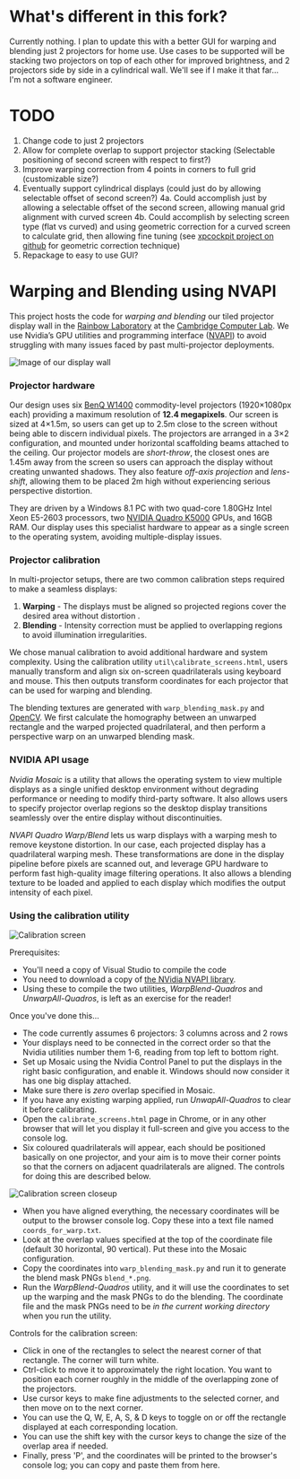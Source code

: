 # What's different in this fork?
Currently nothing. I plan to update this with a better GUI for warping and blending just 2 projectors for home use. Use cases to be supported will be stacking two projectors on top of each other for improved brightness, and 2 projectors side by side in a cylindrical wall. We'll see if I make it that far... I'm not a software engineer.

# TODO
1. Change code to just 2 projectors
2. Allow for complete overlap to support projector stacking (Selectable positioning of second screen with respect to first?)
3. Improve warping correction from 4 points in corners to full grid (customizable size?)
4. Eventually support cylindrical displays (could just do by allowing selectable offset of second screen?)
4a. Could accomplish just by allowing a selectable offset of the second screen, allowing manual grid alignment with curved screen
4b. Could accomplish by selecting screen type (flat vs curved) and using geometric correction for a curved screen to calculate grid, then allowing fine tuning (see [xpcockpit project on github](https://github.com/retostockli/xpcockpit/tree/master/warpblend) for geometric correction technique)
5. Repackage to easy to use GUI?

# Warping and Blending using NVAPI

This project hosts the code for *warping and blending* our tiled projector display wall in the [Rainbow Laboratory](http://www.cl.cam.ac.uk/research/rainbow/) at the [Cambridge Computer Lab](http://www.cl.cam.ac.uk/). We use Nvidia’s GPU utilities and programming interface ([NVAPI](https://developer.nvidia.com/nvapi)) to avoid struggling with many issues faced by past multi-projector deployments.

![Image of our display wall](http://i.imgur.com/5S2TnZ3l.jpg)

### Projector hardware

Our design uses six [BenQ W1400](http://benq.co.uk/product/projector/w1400) commodity-level projectors (1920×1080px each) providing a maximum resolution of **12.4 megapixels**. Our screen is sized at 4×1.5m, so users can get up to 2.5m close to the screen without being able to discern individual pixels. The projectors are arranged in a 3×2 configuration, and mounted under horizontal scaffolding beams attached to the ceiling. Our projector models are *short-throw*, the closest ones are 1.45m away from the screen so users can approach the display without creating unwanted shadows. They also feature *off-axis projection* and *lens-shift*, allowing them to be placed 2m high without experiencing serious perspective distortion.

They are driven by a Windows 8.1 PC with two quad-core 1.80GHz Intel
Xeon E5-2603 processors, two [NVIDIA Quadro K5000](http://www.nvidia.co.uk/object/quadro-k5000-uk.html) GPUs, and 16GB RAM. Our display uses this specialist hardware to appear as a single screen to the operating system, avoiding multiple-display issues.

### Projector calibration

In multi-projector setups, there are two common calibration steps required to make a seamless displays:

1. **Warping** - The displays must be aligned so projected regions cover the desired area without distortion .
2. **Blending** - Intensity correction must be applied to overlapping regions to avoid illumination irregularities.

We chose manual calibration to avoid additional hardware and system complexity. Using the calibration utility `util\calibrate_screens.html`, users manually transform and align six on-screen quadrilaterals using keyboard and mouse. This then outputs transform coordinates for each projector that can be used for warping and blending.

The blending textures are generated with `warp_blending_mask.py` and [OpenCV](http://opencv.org/). We first calculate the homography between an unwarped rectangle and the warped projected quadrilateral, and then perform a perspective warp on an unwarped blending mask.

### NVIDIA API usage

*Nvidia Mosaic* is a utility that allows the operating system to view multiple displays as a single unified desktop environment without degrading performance or needing to modify third-party software. It also allows users to specify projector overlap regions so the desktop display transitions seamlessly over the entire display without discontinuities.

*NVAPI Quadro Warp/Blend* lets us warp displays with a warping mesh to remove keystone distortion. In our case, each projected display has a quadrilateral warping mesh. These transformations are done in the display pipeline before pixels are scanned out, and leverage GPU hardware to perform fast high-quality image filtering operations. It also allows a blending texture to be loaded and applied to each display which modifies the output intensity of each pixel.


### Using the calibration utility

![Calibration screen](http://i.imgur.com/EuivEcq.jpg)

Prerequisites:

* You'll need a copy of Visual Studio to compile the code
* You need to download a copy of [the NVidia NVAPI library](https://developer.nvidia.com/nvapi).
* Using these to compile the two utilities, *WarpBlend-Quadros* and *UnwarpAll-Quadros*, is left as an exercise for the reader!

Once you've done this...

* The code currently assumes 6 projectors: 3 columns across and 2 rows
* Your displays need to be connected in the correct order so that the Nvidia utilities number them 1-6, reading from top left to bottom right.
* Set up Mosaic using the Nvidia Control Panel to put the displays in the right basic configuration, and enable it.  Windows should now consider it has one big display attached.
* Make sure there is *zero* overlap specified in Mosaic.
* If you have any existing warping applied,  run *UnwapAll-Quadros* to clear it before calibrating.
* Open the `calibrate_screens.html` page in Chrome, or in any other browser that will let you display it full-screen and give you access to the console log.
* Six coloured quadrilaterals will appear, each should be positioned basically on one projector, and your aim is to move their corner points so that the corners on adjacent quadrilaterals are aligned.  The controls for doing this are described below.

![Calibration screen closeup](http://i.imgur.com/PQ2FLry.jpg)

* When you have aligned everything, the necessary coordinates will be output to the browser console log.  Copy these into a text file named `coords_for_warp.txt`.
* Look at the overlap values specified at the top of the coordinate file (default 30 horizontal, 90 vertical). Put these into the Mosaic configuration.
* Copy the coordinates into `warp_blending_mask.py` and run it to generate the blend mask PNGs `blend_*.png`.
*  Run the *WarpBlend-Quadros* utility, and it will use the coordinates to set up the warping and the mask PNGs to do the blending.  The coordinate file and the mask PNGs need to be *in the current working directory* when you run the utility.


Controls for the calibration screen:

*  Click in one of the rectangles to select the nearest corner of that rectangle.  The corner will turn white.
*  Ctrl-click to move it to approximately the right location.  You want to position each corner roughly in the middle of the overlapping zone of the projectors.
*  Use cursor keys to make fine adjustments to the selected corner, and then move on to the next corner.
*  You can use the Q, W, E, A, S, & D keys to toggle on or off the rectangle displayed at each corresponding location.
*  You can use the shift key with the cursor keys to change the size of the overlap area if needed.
*  Finally, press 'P', and the coordinates will be printed to the browser's console log; you can copy and paste them from here.


